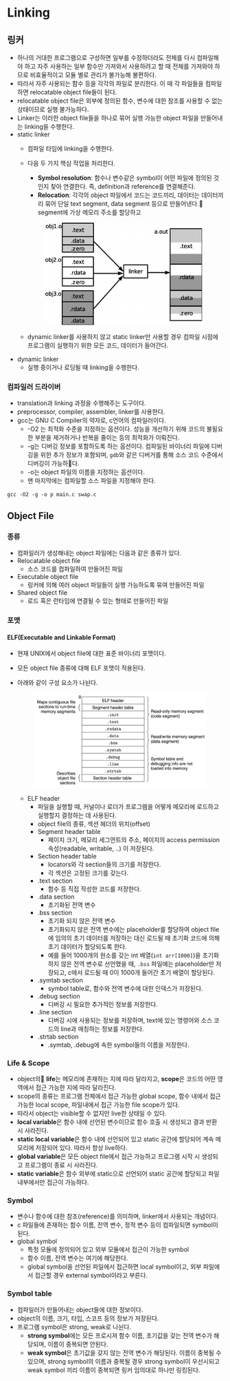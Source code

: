 # Linking

## 링커

* 하나의 거대한 프로그램으로 구성하면 일부를 수정하더라도 전체를 다시 컴파일해야 하고 자주 사용하는 일부 함수만 가져와서 사용하려고 할 때 전체를 가져와야 하므로 비효율적이고 모듈 별로 관리가 불가능해 불편하다.
* 따라서 자주 사용되는 함수 등을 각각의 파일로 분리한다. 이 때 각 파일들을 컴파일하면 relocatable object file들이 된다.
* relocatable object file은 외부에 정의된 함수, 변수에 대한 참조를 사용할 수 없는 상태이므로 실행 불가능하다.
* Linker는 이러한 object file들을 하나로 묶어 실행 가능한 object 파일을 만들어내는 linking을 수행한다.
* static linker
  * 컴파일 타임에 linking을 수행한다.
  *   다음 두 가지 핵심 작업을 처리한다.

      * **Symbol resolution**: 함수나 변수같은 symbol이 어떤 파일에 정의된 것인지 찾아 연결한다. 즉, definition과 reference를 연결해준다.
      * **Relocation**: 각각의 object 파일에서 코드는 코드끼리, 데이터는 데이터끼리 묶어 단일 text segment, data segment 등으로 만들어낸다. segment에 가상 메모리 주소를 할당하고

      <figure><img src="../../.gitbook/assets/image (245).png" alt=""><figcaption></figcaption></figure>
  * dynamic linker를 사용하지 않고 static linker만 사용할 경우 컴파일 시점에 프로그램이 실행하기 위한 모든 코드, 데이터가 들어간다.
* dynamic linker
  * 실행 중이거나 로딩될 때 linking을 수행한다.

### 컴파일러 드라이버

* translation과 linking 과정을 수행해주는 도구이다.
* preprocessor, compiler, assembler, linker를 사용한다.
* gcc는 GNU C Compiler의 약자로, c언어의 컴파일러이다.
  * \-O2 는 최적화 수준을 지정하는 옵션이다. 성능을 개선하기 위해 코드의 불필요한 부분을 제거하거나 반복을 줄이는 등의 최적화가 이뤄진다.
  * \-g는 디버깅 정보를 포함하도록 하는 옵션이다. 컴파일된 바이너리 파일에 디버깅을 위한 추가 정보가 포함되며, `gdb`와 같은 디버거를 통해 소스 코드 수준에서 디버깅이 가능하다.
  * \-o는 object 파일의 이름을 지정하는 옵션이다.
  * 맨 마지막에는 컴파일할 소스 파일을 지정해야 한다.

```
gcc -O2 -g -o p main.c swap.c
```

## Object File

### 종류

* 컴파일러가 생성해내는 object 파일에는 다음과 같은 종류가 있다.
* Relocatable object file
  * 소스 코드를 컴파일하여 만들어진 파일
* Executable object file
  * 링커에 의해 여러 object 파일들이 실행 가능하도록 묶여 만들어진 파일
* Shared object file
  * 로드 혹은 런타임에 연결될 수 있는 형태로 만들어진 파일

### 포맷

#### ELF(Executable and Linkable Format)

* 현재 UNIX에서 object file에 대한 표준 바이너리 포맷이다.
* 모든 object file 종류에 대해 ELF 포맷이 적용된다.
*   아래와 같이 구성 요소가 나뉜다.

    <figure><img src="../../.gitbook/assets/image (10).png" alt=""><figcaption></figcaption></figure>

    * ELF header
      * 파일을 실행할 때, 커널이나 로더가 프로그램을 어떻게 메모리에 로드하고 실행할지 결정하는 데 사용된다.
      * object file의 종류, 섹션 헤더의 위치(offset)
      * Segment header table
        * 페이지 크기, 메모리 세그먼트의 주소, 페이지의 access permission 속성(readable, writable, ..) 이 저장된다.
      * Section header table
        * locators와 각 section들의 크기를 저장한다.
        * 각 섹션은 고정된 크기를 갖는다.
      * .text section
        * 함수 등 직접 작성한 코드를 저장한다.
      * .data section
        * 초기화된 전역 변수
      * .bss section
        * 초기화 되지 않은 전역 변수
        * 초기화되지 않은 전역 변수에는 placeholder를 할당하여 object file에 임의의 초기 데이터를 저장하는 대신 로드될 때 초기화 코드에 의해 초기 데이터가 할당되도록 한다.
        * 예를 들어 1000개의 원소를 갖는 int 배열(`int arr[1000]`)을 초기화하지 않은 전역 변수로 선언했을 때, `.bss` 파일에는 placeholder만 저장되고, c에서 로드될 때 0이 1000개 들어간 초기 배열이 할당된다.
      * .symtab section
        * symbol table로, 함수와 전역 변수에 대한 인덱스가 저장된다.
      * .debug section
        * 디버깅 시 필요한 추가적인 정보를 저장한다.
      * .line section
        * 디버깅 시에 사용되는 정보를 저장하며, text에 있는 명령어와 소스 코드의 line과 매칭하는 정보를 저장한다.
      * .strtab section
        * .symtab, .debug에 속한 symbol들의 이름을 저장한다.

### Life & Scope

* object의 **life**는 메모리에 존재하는 지에 따라 달라지고, **scope**은 코드의 어떤 영역에서 접근 가능한 지에 따라 달라진다.
* scope의 종류는 프로그램 전체에서 접근 가능한 global scope, 함수 내에서 접근 가능한 local scope, 파일내에서 접근 가능한 file scope가 있다.
* 따라서 object는 visible할 수 없지만 live한 상태일 수 있다.
* **local variable**은 함수 내에 선언된 변수이므로 함수 호출 시 생성되고 결과 반환 시 사라진다.
* **static local variable**은 함수 내에 선언되어 있고 static 공간에 할당되어 계속 메모리에 저장되어 있다. 따라서 항상 live하다.
* **global variable**은 모든 object file에서 접근 가능하고 프로그램 시작 시 생성되고 프로그램이 종료 시 사라진다.
* **static variable**은 함수 외부에 static으로 선언되어 static 공간에 할당되고 파일 내부에서만 접근이 가능하다.

### Symbol

* 변수나 함수에 대한 참조(reference)를 의미하며, linker에서 사용되는 개념이다.
* c 파일들에 존재하는 함수 이름, 전역 변수, 정적 변수 등이 컴파일되면 symbol이 된다.
* global symbol
  * 특정 모듈에 정의되어 있고 외부 모듈에서 접근이 가능한 symbol
  * 함수 이름, 전역 변수는 여기에 해당한다.
  * global symbol을 선언된 파일에서 접근하면 local symbol이고, 외부 파일에서 접근할 경우 external symbol이라고 부른다.

### Symbol table

* 컴파일러가 만들어내는 object들에 대한 정보이다.&#x20;
* object의 이름, 크기, 타입, 스코프 등의 정보가 저장된다.
* 프로그램 symbol은 strong, weak로 나뉜다.&#x20;
  * **strong symbol**에는 모든 프로시져 함수 이름, 초기값을 갖는 전역 변수가 해당되며, 이름이 중복되면 안된다.
  * **weak symbol**은 초기값을 갖지 않는 전역 변수가 해당된다. 이름이 중복될 수 있으며, strong symbol의 이름과 중복될 경우 strong symbol이 우선시되고 weak symbol 끼리 이름이 중복되면 링커 임의대로 하나만 링킹된다.











